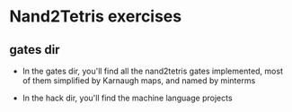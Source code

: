 # Nand2Tetris exercises
## gates dir
* In the gates dir, you'll find all the nand2tetris gates implemented, most of them simplified by Karnaugh maps, and named by minterms

* In the hack dir, you'll find the machine language projects
